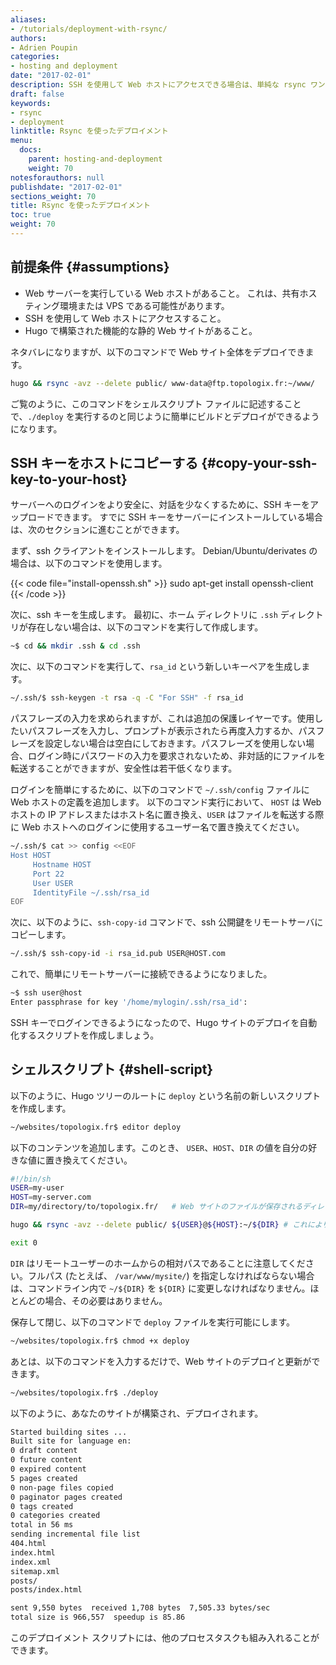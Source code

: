 ```yaml
---
aliases:
- /tutorials/deployment-with-rsync/
authors:
- Adrien Poupin
categories:
- hosting and deployment
date: "2017-02-01"
description: SSH を使用して Web ホストにアクセスできる場合は、単純な rsync ワンライナーを使用して、Hugo Web サイト全体をインクリメンタルにデプロイできます。
draft: false
keywords:
- rsync
- deployment
linktitle: Rsync を使ったデプロイメント
menu:
  docs:
    parent: hosting-and-deployment
    weight: 70
notesforauthors: null
publishdate: "2017-02-01"
sections_weight: 70
title: Rsync を使ったデプロイメント
toc: true
weight: 70
---
```


## 前提条件 {#assumptions}

* Web サーバーを実行している Web ホストがあること。 これは、共有ホスティング環境または VPS である可能性があります。
* SSH を使用して Web ホストにアクセスすること。
* Hugo で構築された機能的な静的 Web サイトがあること。

ネタバレになりますが、以下のコマンドで Web サイト全体をデプロイできます。

```bash
hugo && rsync -avz --delete public/ www-data@ftp.topologix.fr:~/www/
```

ご覧のように、このコマンドをシェルスクリプト ファイルに記述することで、`./deploy` を実行するのと同じように簡単にビルドとデプロイができるようになります。

## SSH キーをホストにコピーする {#copy-your-ssh-key-to-your-host}

サーバーへのログインをより安全に、対話を少なくするために、SSH キーをアップロードできます。 すでに SSH キーをサーバーにインストールしている場合は、次のセクションに進むことができます。

まず、ssh クライアントをインストールします。 Debian/Ubuntu/derivates の場合は、以下のコマンドを使用します。

{{< code file="install-openssh.sh" >}}
sudo apt-get install openssh-client
{{< /code >}}

次に、ssh キーを生成します。 最初に、ホーム ディレクトリに `.ssh` ディレクトリが存在しない場合は、以下のコマンドを実行して作成します。

```bash
~$ cd && mkdir .ssh & cd .ssh
```

次に、以下のコマンドを実行して、`rsa_id` という新しいキーペアを生成します。

```bash
~/.ssh/$ ssh-keygen -t rsa -q -C "For SSH" -f rsa_id
```

パスフレーズの入力を求められますが、これは追加の保護レイヤーです。使用したいパスフレーズを入力し、プロンプトが表示されたら再度入力するか、パスフレーズを設定しない場合は空白にしておきます。パスフレーズを使用しない場合、ログイン時にパスワードの入力を要求されないため、非対話的にファイルを転送することができますが、安全性は若干低くなります。

ログインを簡単にするために、以下のコマンドで `~/.ssh/config` ファイルに Web ホストの定義を追加します。 以下のコマンド実行において、 `HOST` は Web ホストの IP アドレスまたはホスト名に置き換え、`USER` はファイルを転送する際に Web ホストへのログインに使用するユーザー名で置き換えてください。

```bash
~/.ssh/$ cat >> config <<EOF
Host HOST
     Hostname HOST
     Port 22
     User USER
     IdentityFile ~/.ssh/rsa_id
EOF
```

次に、以下のように、`ssh-copy-id` コマンドで、ssh 公開鍵をリモートサーバにコピーします。

```bash
~/.ssh/$ ssh-copy-id -i rsa_id.pub USER@HOST.com
```

これで、簡単にリモートサーバーに接続できるようになりました。

```bash
~$ ssh user@host
Enter passphrase for key '/home/mylogin/.ssh/rsa_id':
```

SSH キーでログインできるようになったので、Hugo サイトのデプロイを自動化するスクリプトを作成しましょう。

## シェルスクリプト {#shell-script}

以下のように、Hugo ツリーのルートに `deploy` という名前の新しいスクリプトを作成します。

```bash
~/websites/topologix.fr$ editor deploy
```

以下のコンテンツを追加します。このとき、 `USER`、`HOST`、`DIR` の値を自分の好きな値に置き換えてください。

```bash
#!/bin/sh
USER=my-user
HOST=my-server.com
DIR=my/directory/to/topologix.fr/   # Web サイトのファイルが保存されるディレクトリ

hugo && rsync -avz --delete public/ ${USER}@${HOST}:~/${DIR} # これにより、ローカルのパブリック フォルダーにないサーバー上のすべてが削除されます

exit 0
```

`DIR` はリモートユーザーのホームからの相対パスであることに注意してください。フルパス (たとえば、 `/var/www/mysite/`) を指定しなければならない場合は、コマンドライン内で `~/${DIR}` を `${DIR}` に変更しなければなりません。ほとんどの場合、その必要はありません。

保存して閉じ、以下のコマンドで `deploy` ファイルを実行可能にします。

```bash
~/websites/topologix.fr$ chmod +x deploy
```

あとは、以下のコマンドを入力するだけで、Web サイトのデプロイと更新ができます。

```bash
~/websites/topologix.fr$ ./deploy
```

以下のように、あなたのサイトが構築され、デプロイされます。

```bash
Started building sites ...
Built site for language en:
0 draft content
0 future content
0 expired content
5 pages created
0 non-page files copied
0 paginator pages created
0 tags created
0 categories created
total in 56 ms
sending incremental file list
404.html
index.html
index.xml
sitemap.xml
posts/
posts/index.html

sent 9,550 bytes  received 1,708 bytes  7,505.33 bytes/sec
total size is 966,557  speedup is 85.86
```

このデプロイメント スクリプトには、他のプロセスタスクも組み入れることができます。
